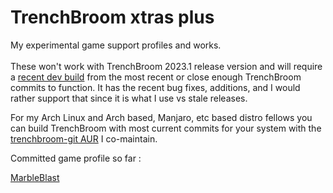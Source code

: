 # **TrenchBroom xtras plus**
My experimental game support profiles and works.
<br><br>
These won't work with TrenchBroom 2023.1 release version and will require a [recent dev build](https://github.com/kduske/TrenchBroom/releases) from the most recent or close enough TrenchBroom commits to function. It has the recent bug fixes, additions, and I would rather support that since it is what I use vs stale releases. 

For my Arch Linux and Arch based, Manjaro, etc based distro fellows you can build TrenchBroom with most current commits for your system with the [trenchbroom-git AUR](https://aur.archlinux.org/packages/trenchbroom-git) I co-maintain.

Committed game profile so far :

[MarbleBlast](https://github.com/eGax/TrenchBroom_xtras_plus/tree/main/games_wip/MarbleBlast)
